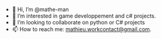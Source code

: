 - 👋 Hi, I’m @mathe-man
- 👀 I’m interested in game developpement and c# projects.
- 💞️ I’m looking to collaborate on python or C# projects
- 📫 How to reach me: mathieu.workcontact@gmail.com.

<!---
mathe-man/mathe-man is a ✨ special ✨ repository because its `README.md` (this file) appears on your GitHub profile.
You can click the Preview link to take a look at your changes.
--->
